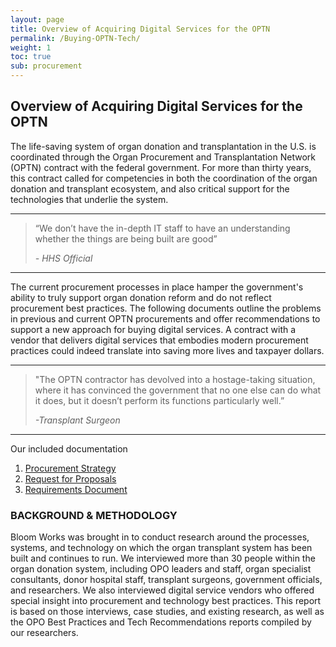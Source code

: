 ```yaml
---
layout: page
title: Overview of Acquiring Digital Services for the OPTN
permalink: /Buying-OPTN-Tech/
weight: 1
toc: true
sub: procurement
---
```


## Overview of Acquiring Digital Services for the OPTN


The life-saving system of organ donation and transplantation in the U.S. is coordinated through the Organ Procurement and Transplantation Network (OPTN) contract with the federal government. For more than thirty years, this contract called for competencies in both the coordination of the organ donation and transplant ecosystem, and also critical support for the technologies that underlie the system. 

---  

>“We don’t have the in-depth IT staff to have an understanding whether the things are being built are good”
>
> _- HHS Official_

---

The current procurement processes in place hamper the government's ability to truly support organ donation reform and do not reflect procurement best practices. The following documents outline the problems in previous and current OPTN procurements and offer recommendations to support a new approach for buying digital services. A contract with a vendor that delivers digital services that embodies modern procurement practices could indeed translate into saving more lives and taxpayer dollars. 

---

>"The OPTN contractor has devolved into a hostage-taking situation, where it has convinced the government that no one else can do what it does, but it doesn’t perform its functions particularly well.”     
>
>_-Transplant Surgeon_

---

Our included documentation


1. [Procurement Strategy](#procurement-strategy) 
2. [Request for Proposals](#draft-request-for-proposal)  
3. [Requirements Document](#requirements-document)  


### BACKGROUND & METHODOLOGY

Bloom Works was brought in to conduct research around the processes, systems, and technology on which the organ transplant system has been built and continues to run. We interviewed more than 30 people within the organ donation system, including OPO leaders and staff, organ specialist consultants, donor hospital staff, transplant surgeons, government officials, and researchers. We also interviewed digital service vendors who offered special insight into procurement and technology best practices. This report is based on those interviews, case studies, and existing research, as well as the OPO Best Practices and Tech Recommendations reports compiled by our researchers.



